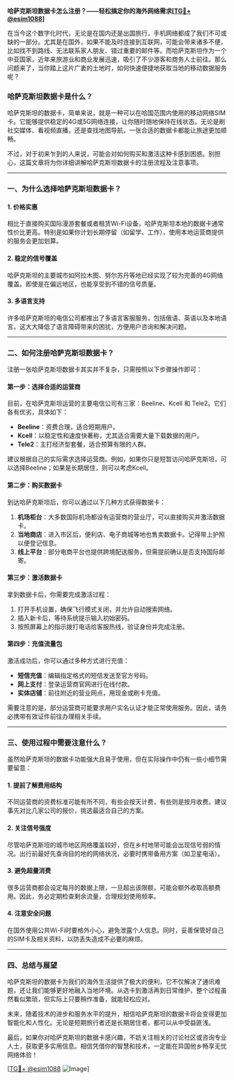 **哈萨克斯坦数据卡怎么注册？——轻松搞定你的海外网络需求[[TG💪+ @esim1088](https://t.me/s/esim1088)]**

在当今这个数字化时代，无论是在国内还是出国旅行，手机网络都成了我们不可或缺的一部分。尤其是在国外，如果不能及时连接到互联网，可能会带来诸多不便，比如找不到路线、无法联系家人朋友、错过重要的邮件等。而哈萨克斯坦作为一个中亚国家，近年来旅游业和商业发展迅速，吸引了不少游客和商务人士前往。那么问题来了，当你踏上这片广袤的土地时，如何快速便捷地获取当地的移动数据服务呢？

### **哈萨克斯坦数据卡是什么？**
哈萨克斯坦的数据卡，简单来说，就是一种可以在哈国范围内使用的移动网络SIM卡。它能够提供稳定的4G或5G网络连接，让你随时随地保持在线状态。无论是刷社交媒体、看视频直播，还是查找地图导航，一张合适的数据卡都能让旅途更加顺畅。

不过，对于初来乍到的人来说，可能会对如何购买和激活这种卡感到困惑。别担心，这篇文章将为你详细讲解哈萨克斯坦数据卡的注册流程及注意事项。

---

### **一、为什么选择哈萨克斯坦数据卡？**
#### **1. 价格实惠**
相比于直接购买国际漫游套餐或者租赁Wi-Fi设备，哈萨克斯坦本地的数据卡通常性价比更高。特别是如果你计划长期停留（如留学、工作），使用本地运营商提供的服务会更加划算。

#### **2. 稳定的信号覆盖**
哈萨克斯坦的主要城市如阿拉木图、努尔苏丹等地已经实现了较为完善的4G网络覆盖。即使是在偏远地区，也能享受到不错的信号质量。

#### **3. 多语言支持**
许多哈萨克斯坦的电信公司都推出了多语言客服服务，包括俄语、英语以及本地语言。这大大降低了语言障碍带来的困扰，方便用户咨询和解决问题。

---

### **二、如何注册哈萨克斯坦数据卡？**
注册一张哈萨克斯坦数据卡其实并不复杂，只需按照以下步骤操作即可：

#### **第一步：选择合适的运营商**
目前，在哈萨克斯坦运营的主要电信公司有三家：Beeline、Kcell 和 Tele2。它们各有优劣，具体如下：
- **Beeline**：资费合理，适合短期用户。
- **Kcell**：以稳定性和速度快著称，尤其适合需要大量下载数据的用户。
- **Tele2**：主打经济型套餐，适合预算有限的人群。

建议根据自己的实际需求选择运营商。例如，如果你只是短暂访问哈萨克斯坦，可以选择Beeline；如果是长期居住，则可以考虑Kcell。

#### **第二步：购买数据卡**
到达哈萨克斯坦后，你可以通过以下几种方式获得数据卡：
1. **机场柜台**：大多数国际机场都设有运营商的营业厅，可以直接购买并激活数据卡。
2. **当地商店**：进入市区后，便利店、电子商城等地也售卖数据卡。记得带上护照以便登记信息。
3. **线上平台**：部分电商平台也提供跨境配送服务，但需提前确认是否支持国际邮寄。

#### **第三步：激活数据卡**
拿到数据卡后，你需要完成激活过程：
1. 打开手机设置，确保飞行模式关闭，并允许自动搜索网络。
2. 插入新卡后，等待系统提示输入初始密码。
3. 按照屏幕上的指示拨打电话给客服热线，验证身份并完成注册。

#### **第四步：充值流量包**
激活成功后，你可以通过多种方式进行充值：
- **短信充值**：编辑指定格式的短信发送至官方号码。
- **网上支付**：登录运营商官网进行在线付款。
- **实体店铺**：前往附近的营业网点，用现金或刷卡充值。

需要注意的是，部分运营商可能要求用户实名认证才能正常使用服务。因此，请务必携带有效证件前往办理相关手续。

---

### **三、使用过程中需要注意什么？**
虽然哈萨克斯坦的数据卡功能强大且易于使用，但在实际操作中仍有一些小细节需要留意：

#### **1. 提前了解费用结构**
不同运营商的资费标准可能有所不同，有些会按天计费，有些则是按月收费。建议事先对比几家公司的报价，挑选最适合自己的方案。

#### **2. 关注信号强度**
尽管哈萨克斯坦的城市地区网络覆盖较好，但在乡村地带可能会出现信号弱的情况。出行前最好先查询目的地的网络状况，必要时携带备用方案（如卫星电话）。

#### **3. 避免超量消费**
很多运营商都会设定每月的数据上限，一旦超出该限额，可能会额外收取高额费用。因此，务必定期检查剩余流量，合理规划使用频率。

#### **4. 注意安全问题**
在国外使用公共Wi-Fi时要格外小心，避免泄露个人信息。同时，妥善保管好自己的SIM卡及相关资料，以防丢失造成不必要的麻烦。

---

### **四、总结与展望**
哈萨克斯坦的数据卡为我们的海外生活提供了极大的便利，它不仅解决了通讯难题，还让我们能够更好地融入当地环境。从选卡到激活再到日常维护，整个过程虽然看似繁琐，但实际上只要稍作准备，就能轻松应对。

未来，随着技术的进步和服务水平的提升，相信哈萨克斯坦的数据卡将会变得更加智能化和人性化。无论是短期旅行者还是长期居住者，都可以从中受益匪浅。

最后，如果你对哈萨克斯坦的数据卡感兴趣，不妨关注相关的讨论社区或咨询专业人士，获取更多实用信息。相信凭借你的智慧和技术，一定能在异国他乡畅享无忧网络体验！

[[TG💪+ @esim1088](https://t.me/s/esim1088) ![Image](https://i.postimg.cc/4NQfJmqS/Snipaste-2025-05-13-00-14-12.png)]